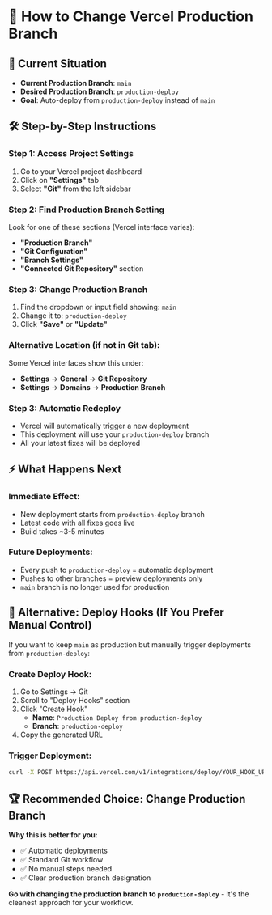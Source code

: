# 🔄 How to Change Vercel Production Branch

## 📍 **Current Situation**
- **Current Production Branch**: `main`
- **Desired Production Branch**: `production-deploy` 
- **Goal**: Auto-deploy from `production-deploy` instead of `main`

## 🛠️ **Step-by-Step Instructions**

### **Step 1: Access Project Settings**
1. Go to your Vercel project dashboard
2. Click on **"Settings"** tab  
3. Select **"Git"** from the left sidebar

### **Step 2: Find Production Branch Setting**
Look for one of these sections (Vercel interface varies):
- **"Production Branch"** 
- **"Git Configuration"**
- **"Branch Settings"**
- **"Connected Git Repository"** section

### **Step 3: Change Production Branch**
1. Find the dropdown or input field showing: `main`
2. Change it to: `production-deploy`  
3. Click **"Save"** or **"Update"**

### **Alternative Location (if not in Git tab):**
Some Vercel interfaces show this under:
- **Settings** → **General** → **Git Repository** 
- **Settings** → **Domains** → **Production Branch**

### **Step 3: Automatic Redeploy**
- Vercel will automatically trigger a new deployment
- This deployment will use your `production-deploy` branch
- All your latest fixes will be deployed

## ⚡ **What Happens Next**

### **Immediate Effect:**
- New deployment starts from `production-deploy` branch
- Latest code with all fixes goes live
- Build takes ~3-5 minutes

### **Future Deployments:**
- Every push to `production-deploy` = automatic deployment
- Pushes to other branches = preview deployments only
- `main` branch is no longer used for production

## 🎯 **Alternative: Deploy Hooks (If You Prefer Manual Control)**

If you want to keep `main` as production but manually trigger deployments from `production-deploy`:

### **Create Deploy Hook:**
1. Go to Settings → Git
2. Scroll to "Deploy Hooks" section
3. Click "Create Hook"
   - **Name**: `Production Deploy from production-deploy`
   - **Branch**: `production-deploy`
4. Copy the generated URL

### **Trigger Deployment:**
```bash
curl -X POST https://api.vercel.com/v1/integrations/deploy/YOUR_HOOK_URL
```

## 🏆 **Recommended Choice: Change Production Branch**

**Why this is better for you:**
- ✅ Automatic deployments
- ✅ Standard Git workflow
- ✅ No manual steps needed
- ✅ Clear production branch designation

**Go with changing the production branch to `production-deploy`** - it's the cleanest approach for your workflow.
